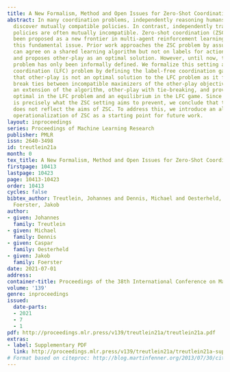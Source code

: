 ```yaml
---
title: A New Formalism, Method and Open Issues for Zero-Shot Coordination
abstract: In many coordination problems, independently reasoning humans are able to
  discover mutually compatible policies. In contrast, independently trained self-play
  policies are often mutually incompatible. Zero-shot coordination (ZSC) has recently
  been proposed as a new frontier in multi-agent reinforcement learning to address
  this fundamental issue. Prior work approaches the ZSC problem by assuming players
  can agree on a shared learning algorithm but not on labels for actions and observations,
  and proposes other-play as an optimal solution. However, until now, this “label-free”
  problem has only been informally defined. We formalize this setting as the label-free
  coordination (LFC) problem by defining the label-free coordination game. We show
  that other-play is not an optimal solution to the LFC problem as it fails to consistently
  break ties between incompatible maximizers of the other-play objective. We introduce
  an extension of the algorithm, other-play with tie-breaking, and prove that it is
  optimal in the LFC problem and an equilibrium in the LFC game. Since arbitrary tie-breaking
  is precisely what the ZSC setting aims to prevent, we conclude that the LFC problem
  does not reflect the aims of ZSC. To address this, we introduce an alternative informal
  operationalization of ZSC as a starting point for future work.
layout: inproceedings
series: Proceedings of Machine Learning Research
publisher: PMLR
issn: 2640-3498
id: treutlein21a
month: 0
tex_title: A New Formalism, Method and Open Issues for Zero-Shot Coordination
firstpage: 10413
lastpage: 10423
page: 10413-10423
order: 10413
cycles: false
bibtex_author: Treutlein, Johannes and Dennis, Michael and Oesterheld, Caspar and
  Foerster, Jakob
author:
- given: Johannes
  family: Treutlein
- given: Michael
  family: Dennis
- given: Caspar
  family: Oesterheld
- given: Jakob
  family: Foerster
date: 2021-07-01
address:
container-title: Proceedings of the 38th International Conference on Machine Learning
volume: '139'
genre: inproceedings
issued:
  date-parts:
  - 2021
  - 7
  - 1
pdf: http://proceedings.mlr.press/v139/treutlein21a/treutlein21a.pdf
extras:
- label: Supplementary PDF
  link: http://proceedings.mlr.press/v139/treutlein21a/treutlein21a-supp.pdf
# Format based on citeproc: http://blog.martinfenner.org/2013/07/30/citeproc-yaml-for-bibliographies/
---
```

